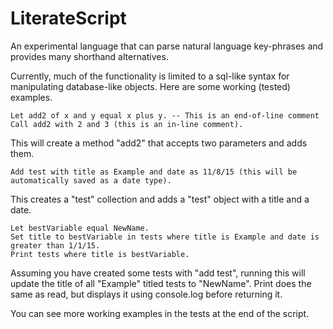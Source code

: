 # LiterateScript
An experimental language that can parse natural language key-phrases and provides many shorthand alternatives.

Currently, much of the functionality is limited to a sql-like syntax for manipulating database-like objects.
Here are some working (tested) examples.

    Let add2 of x and y equal x plus y. -- This is an end-of-line comment
    Call add2 with 2 and 3 (this is an in-line comment).

This will create a method "add2" that accepts two parameters and adds them.

    Add test with title as Example and date as 11/8/15 (this will be automatically saved as a date type).
  
This creates a "test" collection and adds a "test" object with a title and a date.

    Let bestVariable equal NewName.
    Set title to bestVariable in tests where title is Example and date is greater than 1/1/15.
    Print tests where title is bestVariable.
  
Assuming you have created some tests with "add test", running this will update the title of all "Example" titled tests to "NewName".
Print does the same as read, but displays it using console.log before returning it.
  
You can see more working examples in the tests at the end of the script.
